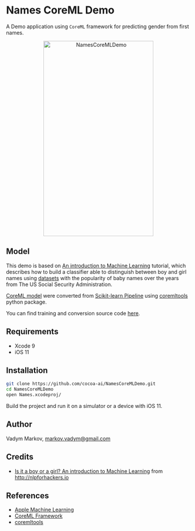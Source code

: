 # Names CoreML Demo

A Demo application using `CoreML` framework for predicting gender from first
names.

<div align="center">
<img src="https://github.com/cocoa-ai/NamesCoreMLDemo/blob/master/Screenshot.png" alt="NamesCoreMLDemo" width="300" height="533" />
</div>

## Model

This demo is based on [An introduction to Machine Learning](http://nlpforhackers.io/introduction-machine-learning/) tutorial, which describes how to build a classifier able to distinguish between
boy and girl names using [datasets](https://www.ssa.gov/oact/babynames/limits.html)
with the popularity of baby names over the years from The US Social Security
Administration.

[CoreML model](https://github.com/cocoa-ai/NamesCoreMLDemo/blob/master/Names/Resources/NamesDT.mlmodel)
were converted from [Scikit-learn Pipeline](http://scikit-learn.org/stable/modules/generated/sklearn.pipeline.Pipeline.html)
using [coremltools](https://pypi.python.org/pypi/coremltools) python package.

You can find training and conversion source code [here](https://github.com/cocoa-ai/NamesCoreMLDemo/blob/master/Classifier/names.py).

## Requirements

- Xcode 9
- iOS 11

## Installation

```sh
git clone https://github.com/cocoa-ai/NamesCoreMLDemo.git
cd NamesCoreMLDemo
open Names.xcodeproj/
```

Build the project and run it on a simulator or a device with iOS 11.

## Author

Vadym Markov, markov.vadym@gmail.com

## Credits

- [Is it a boy or a girl? An introduction to Machine Learning](http://nlpforhackers.io/introduction-machine-learning/) from http://nlpforhackers.io

## References
- [Apple Machine Learning](https://developer.apple.com/machine-learning/)
- [CoreML Framework](https://developer.apple.com/documentation/coreml)
- [coremltools](https://pypi.python.org/pypi/coremltools)

